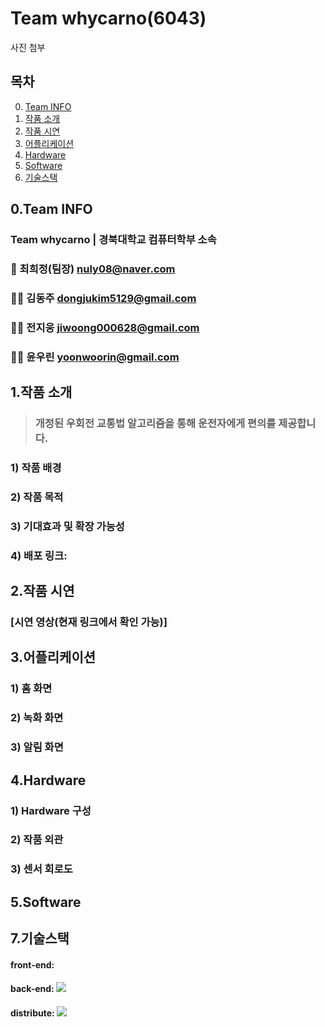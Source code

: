 # Team whycarno(6043)

사진 첨부
## 목차
0. [Team INFO](#team-info)
1. [작품 소개](#작품-소개)   
2. [작품 시연](#작품-시연)   
3. [어플리케이션](#어플리케이션)   
4. [Hardware](#Hardware)   
5. [Software](#Software) 
6. [기술스택](#기술-스택)

## 0.Team INFO
### Team whycarno | 경북대학교 컴퓨터학부 소속

### 🤷 최희정(팀장) [nuly08@naver.com](mailto:nuly08@naver.com)

### 🤷‍♀️ 김동주 [dongjukim5129@gmail.com](mailto:dongjukim5129@gmail.com)

### 🤷‍♀️ 전지웅 [jiwoong000628@gmail.com](mailto:jiwoong000628@gmail.com)

### 🤷‍♂️ 윤우린 [yoonwoorin@gmail.com](mailto:yoonwoorin@gmail.com)

## 1.작품 소개
> ### 개정된 우회전 교통법 알고리즘을 통해 운전자에게 편의를 제공합니다.

### 1) 작품 배경
### 2) 작품 목적
### 3) 기대효과 및 확장 가능성
### 4) 배포 링크:

## 2.작품 시연
### [시연 영상(현재 링크에서 확인 가능)]

## 3.어플리케이션
### 1) 홈 화면
### 2) 녹화 화면
### 3) 알림 화면

## 4.Hardware
### 1) Hardware 구성
### 2) 작품 외관
### 3) 센서 회로도

## 5.Software

## 7.기술스택
#### front-end:
#### back-end: <img src="https://img.shields.io/badge/Python-3776AB?style=for-the-badge&logo=Python&logoColor=white">
#### distribute: <img src="https://img.shields.io/badge/Cloudtype-000000?style=for-the-badge&logo=Cloudtype&logoColor=white">




